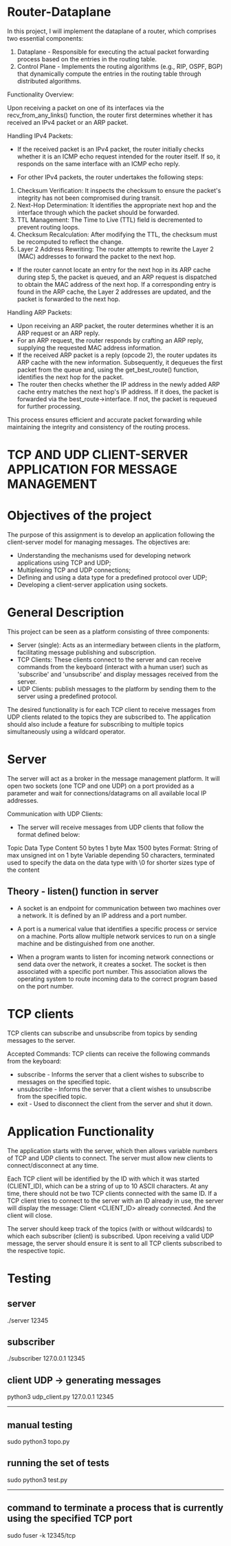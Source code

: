 # Router-Dataplane

In this project, I will implement the dataplane of a router, which comprises two essential components:

1. Dataplane - Responsible for executing the actual packet forwarding process based on the entries in the routing table.
2. Control Plane - Implements the routing algorithms (e.g., RIP, OSPF, BGP) that dynamically compute
                   the entries in the routing table through distributed algorithms.

Functionality Overview:

Upon receiving a packet on one of its interfaces via the recv_from_any_links() function, the router first determines
whether it has received an IPv4 packet or an ARP packet.

Handling IPv4 Packets:

 - If the received packet is an IPv4 packet, the router initially checks whether it is an ICMP echo request intended
   for the router itself. If so, it responds on the same interface with an ICMP echo reply.

 - For other IPv4 packets, the router undertakes the following steps:

1. Checksum Verification: It inspects the checksum to ensure the packet's integrity has not been compromised during transit.
2. Next-Hop Determination: It identifies the appropriate next hop and the interface through which the packet should be forwarded.
3. TTL Management: The Time to Live (TTL) field is decremented to prevent routing loops.
4. Checksum Recalculation: After modifying the TTL, the checksum must be recomputed to reflect the change.
5. Layer 2 Address Rewriting: The router attempts to rewrite the Layer 2 (MAC) addresses to forward the packet to the next hop.

 - If the router cannot locate an entry for the next hop in its ARP cache during step 5, the packet is queued, and an ARP request
   is dispatched to obtain the MAC address of the next hop. If a corresponding entry is found in the ARP cache, the Layer 2 addresses
   are updated, and the packet is forwarded to the next hop.

Handling ARP Packets:

 - Upon receiving an ARP packet, the router determines whether it is an ARP request or an ARP reply.
 - For an ARP request, the router responds by crafting an ARP reply, supplying the requested MAC address information.
 - If the received ARP packet is a reply (opcode 2), the router updates its ARP cache with the new information.
   Subsequently, it dequeues the first packet from the queue and, using the get_best_route() function, identifies
   the next hop for the packet.
 - The router then checks whether the IP address in the newly added ARP cache entry matches the next hop's IP address. If it does,
   the packet is forwarded via the best_route->interface. If not, the packet is requeued for further processing.

This process ensures efficient and accurate packet forwarding while maintaining the integrity and consistency of the routing process.



# TCP AND UDP CLIENT-SERVER APPLICATION FOR MESSAGE MANAGEMENT 

# Objectives of the project
The purpose of this assignment is to develop an application following the client-server model for managing messages.
The objectives are:
 - Understanding the mechanisms used for developing network applications using TCP and UDP;
 - Multiplexing TCP and UDP connections;
 - Defining and using a data type for a predefined protocol over UDP;
 - Developing a client-server application using sockets.

# General Description
This project can be seen as a platform consisting of three components:

 - Server (single): Acts as an intermediary between clients in the platform, facilitating message publishing and subscription.
 - TCP Clients: These clients connect to the server and can receive commands from the keyboard (interact with a human user)
   such as 'subscribe' and 'unsubscribe' and display messages received from the server.
 - UDP Clients: publish messages to the platform by sending them to the server using a predefined protocol.

The desired functionality is for each TCP client to receive messages from UDP clients related to the topics they are subscribed
to. The application should also include a feature for subscribing to multiple topics simultaneously using a wildcard operator.

# Server

The server will act as a broker in the message management platform. It will open two sockets (one TCP and one UDP) on a port
provided as a parameter and wait for connections/datagrams on all available local IP addresses.

Communication with UDP Clients:
 - The server will receive messages from UDP clients that follow the format defined below:

Topic	                        Data Type	                     Content
50 bytes	                    1 byte	                         Max 1500 bytes
Format: String of max           unsigned int on 1 byte           Variable depending
50 characters, terminated       used to specify the data         on the data type
with \0 for shorter sizes       type of the content

## Theory - listen() function in server
 - A socket is an endpoint for communication between two machines over a network.
   It is defined by an IP address and a port number.
 - A port is a numerical value that identifies a specific process or service on a machine. Ports allow multiple network services
   to run on a single machine and be distinguished from one another.

 - When a program wants to listen for incoming network connections or send data over the network, it creates a socket. The socket
   is then associated with a specific port number. This association allows the operating system to route incoming data to the
   correct program based on the port number.

# TCP clients

TCP clients can subscribe and unsubscribe from topics by sending messages to the server.

Accepted Commands:
TCP clients can receive the following commands from the keyboard:

 - subscribe <TOPIC> - Informs the server that a client wishes to subscribe to messages on the specified topic.
 - unsubscribe <TOPIC> - Informs the server that a client wishes to unsubscribe from the specified topic.
 - exit - Used to disconnect the client from the server and shut it down.

# Application Functionality

The application starts with the server, which then allows variable numbers of TCP and UDP clients to connect. The server must
allow new clients to connect/disconnect at any time.

Each TCP client will be identified by the ID with which it was started (CLIENT_ID), which can be a string of up to 10 ASCII
characters. At any time, there should not be two TCP clients connected with the same ID. If a TCP client tries to connect to
the server with an ID already in use, the server will display the message:  Client <CLIENT_ID> already connected. And the
client will close.

The server should keep track of the topics (with or without wildcards) to which each subscriber (client) is subscribed.
Upon receiving a valid UDP message, the server should ensure it is sent to all TCP clients subscribed to the respective topic.

# Testing

## server
./server 12345

## subscriber
./subscriber <ID> 127.0.0.1 12345

## client UDP -> generating messages
python3 udp_client.py 127.0.0.1 12345

-------------------------------------

## manual testing
sudo python3 topo.py

## running the set of tests
sudo python3 test.py

-------------------------------------

## command to terminate a process that is currently using the specified TCP port
sudo fuser -k 12345/tcp
